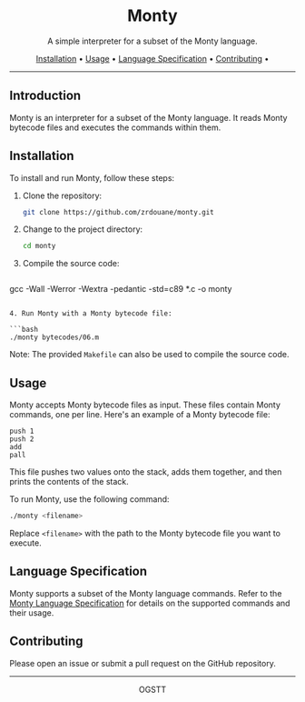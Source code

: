 <h1 align="center">Monty</h1>

<p align="center">
  A simple interpreter for a subset of the Monty language.
</p>

<p align="center">
  <a href="#installation">Installation</a> •
  <a href="#usage">Usage</a> •
  <a href="#language-specification">Language Specification</a> •
  <a href="#contributing">Contributing</a> •
</p>

---

## Introduction

Monty is an interpreter for a subset of the Monty language. It reads Monty bytecode files and executes the commands within them.

## Installation

To install and run Monty, follow these steps:

1. Clone the repository:

   ```bash
   git clone https://github.com/zrdouane/monty.git
   ```

2. Change to the project directory:

   ```bash
   cd monty
   ```

3. Compile the source code:

   ```bash
  gcc -Wall -Werror -Wextra -pedantic -std=c89 *.c -o monty
   ```

4. Run Monty with a Monty bytecode file:

   ```bash
   ./monty bytecodes/06.m 
   ```

   Note: The provided `Makefile` can also be used to compile the source code.

## Usage

Monty accepts Monty bytecode files as input. These files contain Monty commands, one per line. Here's an example of a Monty bytecode file:

```
push 1
push 2
add
pall
```

This file pushes two values onto the stack, adds them together, and then prints the contents of the stack.

To run Monty, use the following command:

```bash
./monty <filename>
```

Replace `<filename>` with the path to the Monty bytecode file you want to execute.

## Language Specification

Monty supports a subset of the Monty language commands. Refer to the [Monty Language Specification](docs/language-specification.md) for details on the supported commands and their usage.

## Contributing

Please open an issue or submit a pull request on the GitHub repository.

---

<p align="center">
OGSTT
</p>
